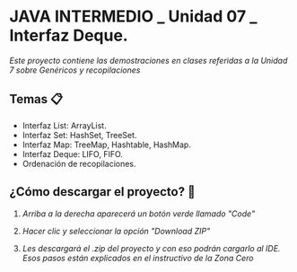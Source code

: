 # JAVA INTERMEDIO _ Unidad 07 _ Interfaz Deque.

_Este proyecto contiene las demostraciones en clases referidas a la Unidad 7 sobre Genéricos y recopilaciones_

## Temas 📋
* Interfaz List: ArrayList.
* Interfaz Set: HashSet, TreeSet.
* Interfaz Map: TreeMap, Hashtable, HashMap.
* Interfaz Deque: LIFO, FIFO.
* Ordenación de recopilaciones.

## ¿Cómo descargar el proyecto? 🔧
1. _Arriba a la derecha aparecerá un botón verde llamado "Code"_

2. _Hacer clic y seleccionar la opción "Download ZIP"_

3. _Les descargará el .zip del proyecto y con eso podrán cargarlo al IDE. Esos pasos están explicados en el instructivo de la Zona Cero_
